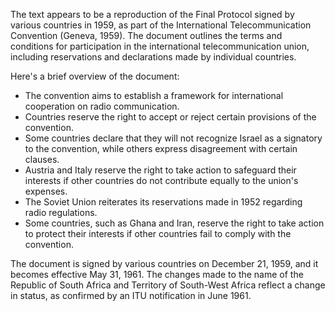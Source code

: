 The text appears to be a reproduction of the Final Protocol signed by various countries in 1959, as part of the International Telecommunication Convention (Geneva, 1959). The document outlines the terms and conditions for participation in the international telecommunication union, including reservations and declarations made by individual countries.

Here's a brief overview of the document:

* The convention aims to establish a framework for international cooperation on radio communication.
* Countries reserve the right to accept or reject certain provisions of the convention.
* Some countries declare that they will not recognize Israel as a signatory to the convention, while others express disagreement with certain clauses.
* Austria and Italy reserve the right to take action to safeguard their interests if other countries do not contribute equally to the union's expenses.
* The Soviet Union reiterates its reservations made in 1952 regarding radio regulations.
* Some countries, such as Ghana and Iran, reserve the right to take action to protect their interests if other countries fail to comply with the convention.

The document is signed by various countries on December 21, 1959, and it becomes effective May 31, 1961. The changes made to the name of the Republic of South Africa and Territory of South-West Africa reflect a change in status, as confirmed by an ITU notification in June 1961.